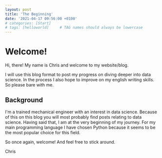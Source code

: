 ```yaml
---
layout: post
title: 'The Beginning'
date: '2021-04-17 09:56:00 +0100'
# categories: [Start]
# tags: [helloworld]     # TAG names should always be lowercase
---
```


# Welcome!

Hi, there! My name is Chris and welcome to my website/blog.

I will use this blog format to post my progress on diving deeper into data science. In the process I also hope to improve on my english writing skills. So please bare with me.

## Background

I'm a trained mechanical engineer with an interest in data science. Because of this on this blog you will most probably find posts relating to data science. Having said that, I am at the very beginning of my journey. For my main programming language I have chosen Python because it seems to be the most popular choice for this field.

So once again, welcome! And feel free to stick around.

Chris